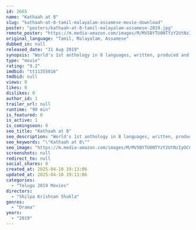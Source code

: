 ```yaml
---
id: 2665
name: "Kathaah at 8"
slug: "kathaah-at-8-tamil-malayalam-assamese-movie-download"
poster: "posters/kathaah-at-8-tamil-malayalam-assamese-2019.jpg"
remote_poster: "https://m.media-amazon.com/images/M/MV5BYTU0NTYzY2UtNzIyOC00YjFhLTkwNGEtZmZlOWZkYTNhOTAzXkEyXkFqcGdeQXVyNjcwMzYxNzU@._V1_SX300.jpg"
original_language: "Tamil, Malayalam, Assamese"
dubbed_in: null
released_date: "31 Aug 2019"
synopsis: "World's 1st anthology in 8 languages, written, produced and directed by a single film maker. First feature film in 8 Indian languages - Assamese, Bengali, Gujarati, Malayalam, Marathi, Punjabi, Tamil and Telugu."
type: "movie"
rating: "9.2"
imdbid: "tt11355016"
tmdbid: null
views: 0
likes: 0
dislikes: 0
author_id: 1
trailer_url: null
runtime: "90 min"
is_featured: 0
is_active: 1
is_comingsoon: 0
seo_title: "Kathaah at 8"
seo_description: "World's 1st anthology in 8 languages, written, produced and directed by a single film maker. First feature film in 8 Indian languages - Assamese, Bengali, Gujarati, Malayalam, Marathi, Punjabi, Tamil and Telugu."
seo_keywords: "\"Kathaah at 8\""
seo_image: "https://m.media-amazon.com/images/M/MV5BYTU0NTYzY2UtNzIyOC00YjFhLTkwNGEtZmZlOWZkYTNhOTAzXkEyXkFqcGdeQXVyNjcwMzYxNzU@._V1_SX300.jpg"
screenshots: null
redirect_to: null
social_shares: 0
created_at: 2025-04-10 19:13:06
updated_at: 2025-04-10 19:13:06
categories:
  - "Telugu 2019 Movies"
directors:
  - "Shilpa Krishnan Shukla"
genres:
  - "Drama"
years:
  - "2019"
---
```

